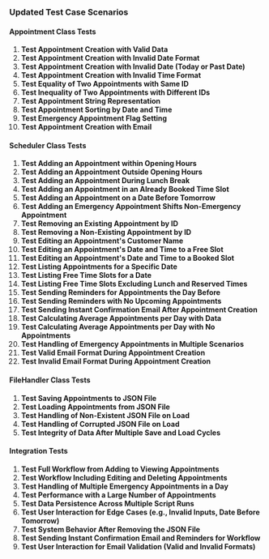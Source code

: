 ### Updated Test Case Scenarios

#### **Appointment Class Tests**
1. **Test Appointment Creation with Valid Data**
2. **Test Appointment Creation with Invalid Date Format**
3. **Test Appointment Creation with Invalid Date (Today or Past Date)**
4. **Test Appointment Creation with Invalid Time Format**
5. **Test Equality of Two Appointments with Same ID**
6. **Test Inequality of Two Appointments with Different IDs**
7. **Test Appointment String Representation**
8. **Test Appointment Sorting by Date and Time**
9. **Test Emergency Appointment Flag Setting**
10. **Test Appointment Creation with Email**

#### **Scheduler Class Tests**
1. **Test Adding an Appointment within Opening Hours**
2. **Test Adding an Appointment Outside Opening Hours**
3. **Test Adding an Appointment During Lunch Break**
4. **Test Adding an Appointment in an Already Booked Time Slot**
5. **Test Adding an Appointment on a Date Before Tomorrow**
6. **Test Adding an Emergency Appointment Shifts Non-Emergency Appointment**
7. **Test Removing an Existing Appointment by ID**
8. **Test Removing a Non-Existing Appointment by ID**
9. **Test Editing an Appointment's Customer Name**
10. **Test Editing an Appointment's Date and Time to a Free Slot**
11. **Test Editing an Appointment's Date and Time to a Booked Slot**
12. **Test Listing Appointments for a Specific Date**
13. **Test Listing Free Time Slots for a Date**
14. **Test Listing Free Time Slots Excluding Lunch and Reserved Times**
15. **Test Sending Reminders for Appointments the Day Before**
16. **Test Sending Reminders with No Upcoming Appointments**
17. **Test Sending Instant Confirmation Email After Appointment Creation**
18. **Test Calculating Average Appointments per Day with Data**
19. **Test Calculating Average Appointments per Day with No Appointments**
20. **Test Handling of Emergency Appointments in Multiple Scenarios**
21. **Test Valid Email Format During Appointment Creation**
22. **Test Invalid Email Format During Appointment Creation**

#### **FileHandler Class Tests**
1. **Test Saving Appointments to JSON File**
2. **Test Loading Appointments from JSON File**
3. **Test Handling of Non-Existent JSON File on Load**
4. **Test Handling of Corrupted JSON File on Load**
5. **Test Integrity of Data After Multiple Save and Load Cycles**

#### **Integration Tests**
1. **Test Full Workflow from Adding to Viewing Appointments**
2. **Test Workflow Including Editing and Deleting Appointments**
3. **Test Handling of Multiple Emergency Appointments in a Day**
4. **Test Performance with a Large Number of Appointments**
5. **Test Data Persistence Across Multiple Script Runs**
6. **Test User Interaction for Edge Cases (e.g., Invalid Inputs, Date Before Tomorrow)**
7. **Test System Behavior After Removing the JSON File**
8. **Test Sending Instant Confirmation Email and Reminders for Workflow**
9. **Test User Interaction for Email Validation (Valid and Invalid Formats)**

